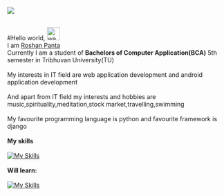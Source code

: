 ![](https://komarev.com/ghpvc/?username=Roshan2059)<br><br>

#Hello world, <img alt="wave" src="https://github.com/TheDudeThatCode/TheDudeThatCode/raw/master/Assets/Hi.gif" width="30"/>
<br>
I am <a href="roshanpanta.com.np">Roshan Panta</a><br>
Currently I am a student of **Bachelors of Computer Application(BCA)** 5th semester in Tribhuvan University(TU)<br><br>
My interests in IT field are web application development and android application development<br><br>
And apart from IT field my interests and hobbies are music,spirituality,meditation,stock market,travelling,swimming<br><br>
My favourite programming language is python and favourite framework is django<br><br>
**My skills**<br><br>
[![My Skills](https://skillicons.dev/icons?i=html,css,js,jquery,bootstrap,python,php,mysql,postgres,c,cs,java,git,github,&perline=7)](https://skillicons.dev)
<br><br>
**Will learn:**<br><br>
[![My Skills](https://skillicons.dev/icons?i=django,react,redux,tailwind,docker)](https://skillicons.dev)
